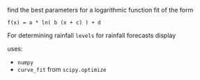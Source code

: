 find the best parameters for a logarithmic function fit of the form

    f(x) = a * ln( b (x + c) ) + d

For determining rainfall `levels` for rainfall forecasts display

uses:

+ `numpy`
+ `curve_fit` from `scipy.optimize`
